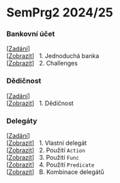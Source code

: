# SemPrg2 2024/25

### Bankovní účet
[[Zadání](https://github.com/hakenr/Programiste.CSharp/tree/master/BankingOop)]<br>
[[Zobrazit](/simplebank/Program.cs)] &nbsp; 1. Jednoduchá banka<br>
[[Zobrazit](/simplebank/challenges)] &nbsp; 2. Challenges<br>

### Dědičnost
[[Zadání](https://github.com/ShadowMoonlight-MS/Programovani/tree/main/Progr2/03_dedicnost)]<br>
[[Zobrazit](/inheritance/Program.cs)] &nbsp; 1. Dědičnost<br>

### Delegáty
[[Zadání]()]<br>
[[Zobrazit](/delegates/part1.cs)] &nbsp; 1. Vlastní delegát<br>
[[Zobrazit](/delegates/part2.cs)] &nbsp; 2. Použití `Action`<br>
[[Zobrazit](/delegates/part3.cs)] &nbsp; 3. Použití `Func`<br>
[[Zobrazit](/delegates/part4.cs)] &nbsp; 4. Použití `Predicate`<br>
[[Zobrazit](/delegates/bonus.cs)] &nbsp; B. Kombinace delegátů<br>
